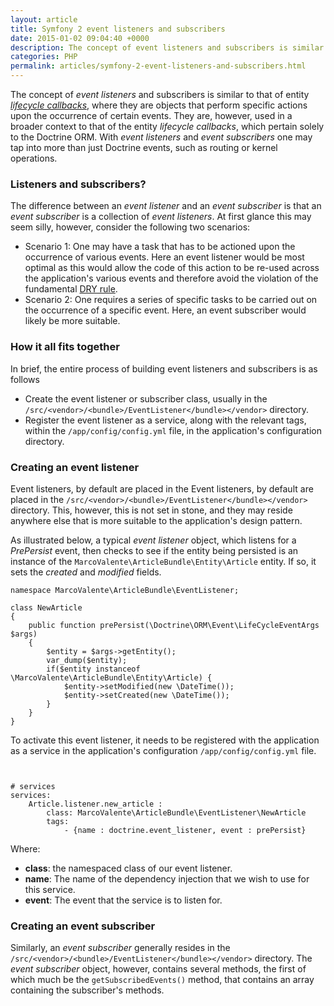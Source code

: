 ```yaml
---
layout: article
title: Symfony 2 event listeners and subscribers
date: 2015-01-02 09:04:40 +0000
description: The concept of event listeners and subscribers is similar to that of entity lifecycle callbacks, where they are objects that perform specific actions upon the occurrence of certain events. They are, however, used in a broader context to that of the entity lifecycle callbacks, which pertain solely to the Doctrine ORM. With event listeners and event subscribers one may tap into more than just Doctrine events, such as routing or kernel operations.
categories: PHP
permalink: articles/symfony-2-event-listeners-and-subscribers.html
---
```

The concept of _event listeners_ and subscribers is similar to that of entity [_lifecycle callbacks_](http://marcovalente.io/articles/doctrine-orm-lifecycle-callbacks.html/ "Doctrine ORM lifecycle callbacks"), where they are objects that perform specific actions upon the occurrence of certain events. They are, however, used in a broader context to that of the entity _lifecycle callbacks_, which pertain solely to the Doctrine ORM. With _event listeners_ and _event subscribers_ one may tap into more than just Doctrine events, such as routing or kernel operations.


### Listeners and subscribers?
The difference between an _event listener_ and an _event subscriber_ is that an _event subscriber_ is a collection of _event listeners_. At first glance this may seem silly, however, consider the following two scenarios:

- Scenario 1: One may have a task that has to be actioned upon the occurrence of various events. Here an event listener would be most optimal as this would allow the code of this action to be re-used across the application's various events and therefore avoid the violation of the fundamental [DRY rule](http://en.wikipedia.org/wiki/Don%27t_repeat_yourself).
- Scenario 2: One requires a series of specific tasks to be carried out on the occurrence of a specific event. Here, an event subscriber would likely be more suitable.


### How it all fits together
In brief, the entire process of building event listeners and subscribers is as follows

- Create the event listener or subscriber class, usually in the `/src/<vendor>/<bundle>/EventListener</bundle></vendor>` directory.
- Register the event listener as a service, along with the relevant tags, within the `/app/config/config.yml` file, in the application's configuration directory.


### Creating an event listener
Event listeners, by default are placed in the Event listeners, by default are placed in the `/src/<vendor>/<bundle>/EventListener</bundle></vendor>` directory. This, however, this is not set in stone, and they may reside anywhere else that is more suitable to the application's design pattern.

As illustrated below, a typical _event listener_ object, which listens for a _PrePersist_ event, then checks to see if the entity being persisted is an instance of the `MarcoValente\ArticleBundle\Entity\Article` entity. If so, it sets the _created_ and _modified_ fields.

```
namespace MarcoValente\ArticleBundle\EventListener;

class NewArticle
{
    public function prePersist(\Doctrine\ORM\Event\LifeCycleEventArgs $args)
    {
        $entity = $args->getEntity();
        var_dump($entity);
        if($entity instanceof \MarcoValente\ArticleBundle\Entity\Article) {
            $entity->setModified(new \DateTime());
            $entity->setCreated(new \DateTime());
        }
    }
}

```

To activate this event listener, it needs to be registered with the application as a service in the application's configuration `/app/config/config.yml` file.

```


# services
services:
    Article.listener.new_article :
        class: MarcoValente\ArticleBundle\EventListener\NewArticle
        tags:
            - {name : doctrine.event_listener, event : prePersist}

```

Where:

- **class**: the namespaced class of our event listener.
- **name**: The name of the dependency injection that we wish to use for this service.
- **event**: The event that the service is to listen for.


### Creating an event subscriber
Similarly, an _event subscriber_ generally resides in the `/src/<vendor>/<bundle>/EventListener</bundle></vendor>` directory. The _event subscriber_ object, however, contains several methods, the first of which much be the `getSubscribedEvents()` method, that contains an array containing the subscriber's methods.
